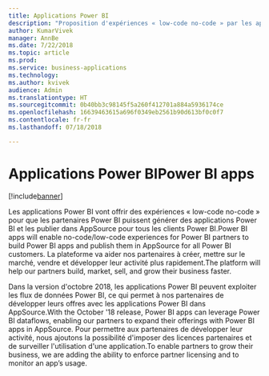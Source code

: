 ```yaml
---
title: Applications Power BI
description: "Proposition d'expériences « low-code no-code » par les applications Power BI pour que les partenaires Power BI puissent générer des applications Power BI et les publier dans AppSource pour tous les clients Power BI"
author: KumarVivek
manager: AnnBe
ms.date: 7/22/2018
ms.topic: article
ms.prod: 
ms.service: business-applications
ms.technology: 
ms.author: kvivek
audience: Admin
ms.translationtype: HT
ms.sourcegitcommit: 0b40bb3c98145f5a260f412701a884a5936174ce
ms.openlocfilehash: 16639463615a696f0349eb2561b90d613bf0c0f7
ms.contentlocale: fr-fr
ms.lasthandoff: 07/18/2018

---
```


# <a name="power-bi-apps"></a><span data-ttu-id="9993c-103">Applications Power BI</span><span class="sxs-lookup"><span data-stu-id="9993c-103">Power BI apps</span></span>

[!include[banner](../../../includes/banner.md)]

<span data-ttu-id="9993c-104">Les applications Power BI vont offrir des expériences « low-code no-code » pour que les partenaires Power BI puissent générer des applications Power BI et les publier dans AppSource pour tous les clients Power BI.</span><span class="sxs-lookup"><span data-stu-id="9993c-104">Power BI apps will enable no-code/low-code experiences for Power BI partners to build Power BI apps and publish them in AppSource for all Power BI customers.</span></span> <span data-ttu-id="9993c-105">La plateforme va aider nos partenaires à créer, mettre sur le marché, vendre et développer leur activité plus rapidement.</span><span class="sxs-lookup"><span data-stu-id="9993c-105">The platform will help our partners build, market, sell, and grow their business faster.</span></span>

<span data-ttu-id="9993c-106">Dans la version d'octobre 2018, les applications Power BI peuvent exploiter les flux de données Power BI, ce qui permet à nos partenaires de développer leurs offres avec les applications Power BI dans AppSource.</span><span class="sxs-lookup"><span data-stu-id="9993c-106">With the October '18 release, Power BI apps can leverage Power BI dataflows, enabling our partners to expand their offerings with Power BI apps in AppSource.</span></span> <span data-ttu-id="9993c-107">Pour permettre aux partenaires de développer leur activité, nous ajoutons la possibilité d'imposer des licences partenaires et de surveiller l'utilisation d'une application.</span><span class="sxs-lookup"><span data-stu-id="9993c-107">To enable partners to grow their business, we are adding the ability to enforce partner licensing and to monitor an app’s usage.</span></span>

